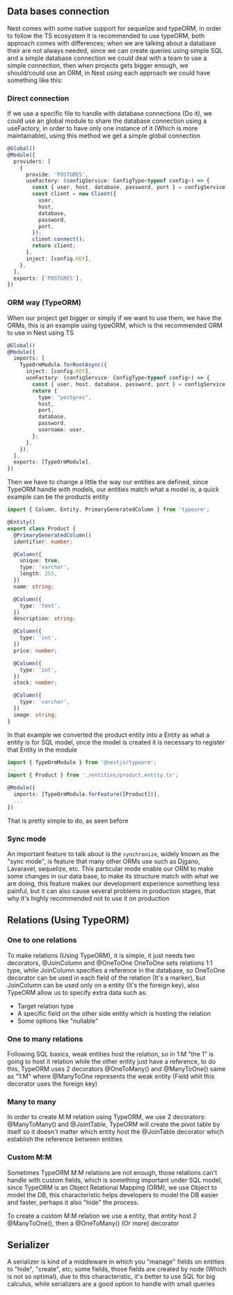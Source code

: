 ## Data bases connection

Nest comes with some native support for sequelize and typeORM, in order to follow the TS ecosystem it
is recommended to use typeORM, both approach comes with differences; when we are talking about a database
their are not always needed, since we can create queries using simple SQL and a simple database connection
we could deal with a team to use a simple connection, then when projects gets bigger enough, we should/could
use an ORM, in Nest using each approach we could have something like this:

### Direct connection

If we use a specific file to handle with database connections (Do it), we could use an global module to share
the database connection using a useFactory, in order to have only one instance of it (Which is more maintainable),
using this method we get a simple global connection

```typescript
@Global()
@Module({
  providers: [
    {
      provide: 'POSTGRES',
      useFactory: (configService: ConfigType<typeof config>) => {
        const { user, host, database, password, port } = configService.database;
        const client = new Client({
          user,
          host,
          database,
          password,
          port,
        });
        client.connect();
        return client;
      },
      inject: [config.KEY],
    },
  ],
  exports: ['POSTGRES'],
})
```

### ORM way (TypeORM)

When our project get bigger or simply if we want to use them, we have the ORMs, this is an example using
typeORM, which is the recommended ORM to use in Nest using TS

```typescript
@Global()
@Module({
  imports: [
    TypeOrmModule.forRootAsync({
      inject: [config.KEY],
      useFactory: (configService: ConfigType<typeof config>) => {
        const { user, host, database, password, port } = configService.database;
        return {
          type: "postgres",
          host,
          port,
          database,
          password,
          username: user,
        };
      },
    }),
  ],
  exports: [TypeOrmModule],
})
```

Then we have to change a little the way our entities are defined, since TypeORM handle with models, our
entities match what a model is, a quick example can be the products entity

```typescript
import { Column, Entity, PrimaryGeneratedColumn } from 'typeorm';

@Entity()
export class Product {
  @PrimaryGeneratedColumn()
  identifier: number;

  @Column({
    unique: true,
    type: 'varchar',
    length: 255,
  })
  name: string;

  @Column({
    type: 'text',
  })
  description: string;

  @Column({
    type: 'int',
  })
  price: number;

  @Column({
    type: 'int',
  })
  stock: number;

  @Column({
    type: 'varchar',
  })
  image: string;
}
```

In that example we converted the product entity into a Entity as what a entity is for SQL model,
once the model is created it is necessary to register that Entity in the module

```typescript
import { TypeOrmModule } from '@nestjs/typeorm';
...
import { Product } from './entities/product.entity.ts';

@Module({
  imports: [TypeOrmModule.forFeature([Product])],
  ...
})
```

That is pretty simple to do, as seen before

### Sync mode

An important feature to talk about is the `synchronize`, widely known as the "sync mode", is feature
that many other ORMs use such as Djgano, Lavaravel, sequelize, etc. This particular mode enable our
ORM to make some changes in our data base, to make its structure match with what we are doing, this
feature makes our development experience something less painful, but it can also cause several problems
in production stages, that why it's highly recommended not to use it on production

## Relations (Using TypeORM)

### One to one relations

To make relations (Using TypeORM), it is simple, it just needs two decorators, @JoinColumn and @OneToOne
OneToOne sets relations 1:1 type, while JoinColumn specifies a reference in the database, so OneToOne decorator
can be used in each field of the relation (It's a marker), but JoinColumn can be used only on a entity (It's the 
foreign key), also TypeORM allow us to specify extra data such as:
- Target relation type
- A specific field on the other side entity which is hosting the relation
- Some options like "nullable"

### One to many relations

Following SQL basics, weak entities host the relation, so in 1:M "the 1" is going to host it relation while
the other entity just have a reference, to do this, TypeORM uses 2 decorators @OneToMany() and @ManyToOne()
same as "1:M" where @ManyToOne represents the weak entity (Field whit this decorator uses the foreign key)

### Many to many

In order to create M:M relation using TypeORM, we use 2 decorators: @ManyToMany() and @JointTable, TypeORM
will create the pivot table by itself so it doesn't matter which entity host the @JoinTable decorator which
establish the reference between entities

### Custom M:M

Sometimes TypeORM M:M relations are not enough, those relations can't handle with custom fields, which is
something important under SQL model, since TypeORM is an Object Relational Mapping (ORM), we use Object
to model the DB, this characteristic helps developers to model the DB easier and faster, perhaps it also
"hide" the process.

To create a custom M:M relation we use a entity, that entity host 2 @ManyToOne(), then a @OneToMany() (Or
more) decorator

## Serializer

A serializer is kind of a middleware in which you "manage" fields on entities to "hide", "create", etc; some
fields, those fields are created by node (Which is not so optimal), due to this characteristic, it's better to
use SQL for big calculus, while serializers are a good option to handle with small queries
